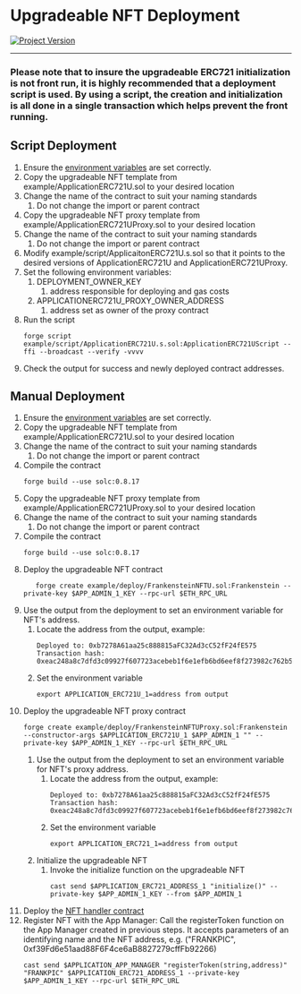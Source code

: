 # Upgradeable NFT Deployment
[![Project Version][version-image]][version-url]

---

### Please note that to insure the upgradeable ERC721 initialization is not front run, it is highly recommended that a deployment script is used. By using a script, the creation and initialization is all done in a single transaction which helps prevent the front running. 

## Script Deployment

1. Ensure the [environment variables][environment-url] are set correctly.
2. Copy the upgradeable NFT template from example/ApplicationERC721U.sol to your desired location
3. Change the name of the contract to suit your naming standards
    1. Do not change the import or parent contract   
4. Copy the upgradeable NFT proxy template from example/ApplicationERC721UProxy.sol to your desired location
5. Change the name of the contract to suit your naming standards
    1. Do not change the import or parent contract
6. Modify example/script/ApplicaitonERC721U.s.sol so that it points to the desired versions of ApplicationERC721U and ApplicationERC721UProxy.
7. Set the following environment variables:
   1. DEPLOYMENT_OWNER_KEY
      1. address responsible for deploying and gas costs
   2. APPLICATIONERC721U_PROXY_OWNER_ADDRESS
      1. address set as owner of the proxy contract
8. Run the script
   ````
   forge script example/script/ApplicationERC721U.s.sol:ApplicationERC721UScript --ffi --broadcast --verify -vvvv
   ````
9. Check the output for success and newly deployed contract addresses.

## Manual Deployment

1. Ensure the [environment variables][environment-url] are set correctly.
2. Copy the upgradeable NFT template from example/ApplicationERC721U.sol to your desired location
3. Change the name of the contract to suit your naming standards
    1. Do not change the import or parent contract
4. Compile the contract
   ````
   forge build --use solc:0.8.17

   ````   
5. Copy the upgradeable NFT proxy template from example/ApplicationERC721UProxy.sol to your desired location
6. Change the name of the contract to suit your naming standards
    1. Do not change the import or parent contract
7. Compile the contract
   ````
   forge build --use solc:0.8.17

   ````
8. Deploy the upgradeable NFT contract
   ````
      forge create example/deploy/FrankensteinNFTU.sol:Frankenstein --private-key $APP_ADMIN_1_KEY --rpc-url $ETH_RPC_URL
   ````
9.  Use the output from the deployment to set an environment variable for NFT's address.
       1. Locate the address from the output, example:
          ````
          Deployed to: 0xb7278A61aa25c888815aFC32Ad3cC52fF24fE575
          Transaction hash: 0xeac248a8c7dfd3c09927f607723acebeb1f6e1efb6bd6eef8f273982c762b526
          ````
       2. Set the environment variable
          ````
          export APPLICATION_ERC721U_1=address from output
          ````
10. Deploy the upgradeable NFT proxy contract   
      ````
      forge create example/deploy/FrankensteinNFTUProxy.sol:Frankenstein --constructor-args $APPLICATION_ERC721U_1 $APP_ADMIN_1 "" --private-key $APP_ADMIN_1_KEY --rpc-url $ETH_RPC_URL
      ```` 
    1. Use the output from the deployment to set an environment variable for NFT's proxy address.
       1. Locate the address from the output, example:
          ````
          Deployed to: 0xb7278A61aa25c888815aFC32Ad3cC52fF24fE575
          Transaction hash: 0xeac248a8c7dfd3c09927f607723acebeb1f6e1efb6bd6eef8f273982c762b526
          ````
       2. Set the environment variable
          ````
          export APPLICATION_ERC721_1=address from output
          ````
    2. Initialize the upgradeable NFT
       1. Invoke the initialize function on the upgradeable NFT 
            ````
            cast send $APPLICATION_ERC721_ADDRESS_1 "initialize()" --private-key $APP_ADMIN_1_KEY --from $APP_ADMIN_1
            ````    
11. Deploy the [NFT handler contract][ERC721Handler-url]
12. Register NFT with the App Manager: Call the registerToken function on the App Manager created in previous steps. It accepts parameters of an identifying name and the NFT address, e.g. ("FRANKPIC", 0xf39Fd6e51aad88F6F4ce6aB8827279cffFb92266) 
    ````
    cast send $APPLICATION_APP_MANAGER "registerToken(string,address)" "FRANKPIC" $APPLICATION_ERC721_ADDRESS_1 --private-key $APP_ADMIN_1_KEY --rpc-url $ETH_RPC_URL

    ````


<!-- These are the body links -->
[ERC721-url]: https://docs.openzeppelin.com/contracts/2.x/api/token/erc721
[ERC721Handler-url]: ./DEPLOY-NFTHANDLER.md
[environment-url]: ../SET-ENVIRONMENT.md


<!-- These are the header links -->
[version-image]: https://img.shields.io/badge/Version-1.1.0-brightgreen?style=for-the-badge&logo=appveyor
[version-url]: https://github.com/thrackle-io/Tron